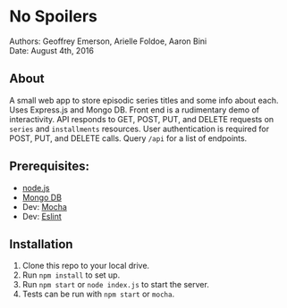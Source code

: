 # No Spoilers

Authors: Geoffrey Emerson, Arielle Foldoe, Aaron Bini  
Date: August 4th, 2016  

## About

A small web app to store episodic series titles and some info about each. Uses Express.js and Mongo DB. Front end is a rudimentary demo of interactivity. API responds to GET, POST, PUT, and DELETE requests on `series` and `installments` resources. User authentication is required for POST, PUT, and DELETE calls. Query `/api` for a list of endpoints.

## Prerequisites:
* [node.js](https://nodejs.org/en/)
* [Mongo DB](https://mongodb.com/)
* Dev: [Mocha](https://mochajs.org/)
* Dev: [Eslint](http://eslint.org/)

## Installation

1. Clone this repo to your local drive.
1. Run `npm install` to set up.
1. Run `npm start` or `node index.js` to start the server.
1. Tests can be run with `npm start` or `mocha`.
